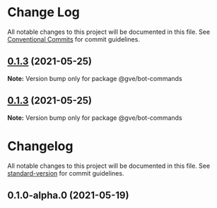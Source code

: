 # Change Log

All notable changes to this project will be documented in this file.
See [Conventional Commits](https://conventionalcommits.org) for commit guidelines.

## [0.1.3](https://www-github.cisco.com/matnorri/essentials/compare/@gve/bot-commands@0.1.3...@gve/bot-commands@0.1.3) (2021-05-25)

**Note:** Version bump only for package @gve/bot-commands





## [0.1.3](https://www-github.cisco.com/matnorri/essentials/compare/@gve/bot-commands@0.1.3-alpha.0...@gve/bot-commands@0.1.3) (2021-05-25)

**Note:** Version bump only for package @gve/bot-commands





# Changelog

All notable changes to this project will be documented in this file. See [standard-version](https://github.com/conventional-changelog/standard-version) for commit guidelines.

## 0.1.0-alpha.0 (2021-05-19)
